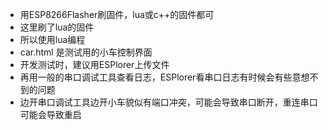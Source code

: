 * 用ESP8266Flasher刷固件，lua或c++的固件都可
* 这里刷了lua的固件
* 所以使用lua编程
* car.html 是测试用的小车控制界面
* 开发测试时，建议用ESPlorer上传文件
* 再用一般的串口调试工具查看日志，ESPlorer看串口日志有时候会有些意想不到的问题
* 边开串口调试工具边开小车貌似有端口冲突，可能会导致串口断开，重连串口可能会导致重启